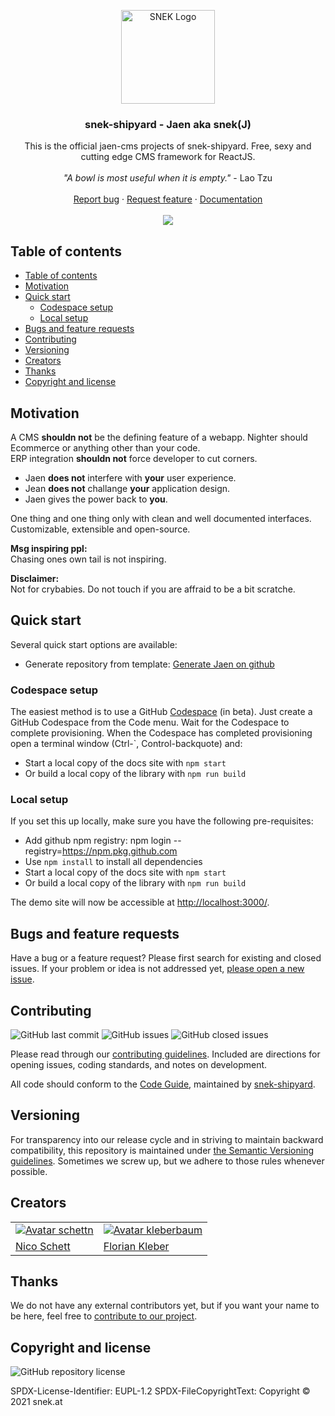 <p align="center">
  <a href="https://snek.at/" target="_blank" rel="noopener noreferrer">
    <img src="https://avatars2.githubusercontent.com/u/55870326?s=400&u=c6c7f06305ddc94747d474850fde7b2044f53838&v=4" alt="SNEK Logo" height="150">
  </a>
</p>

<h3 align="center">snek-shipyard - Jaen aka snek(J)</h3>

<p align="center">
  This is the official jaen-cms projects of snek-shipyard.
  Free, sexy and cutting edge CMS framework for ReactJS.
  <br>
  <br>
  <cite>"A bowl is most useful when it is empty."</cite> - Lao Tzu
  <br>
  <br>
  <a href="https://github.com/snek-shipyard/jaen-cms/issues/new?template=bug_report.md">Report bug</a>
  ·
  <a href="https://github.com/snek-shipyard/jaen-cms/issues/new?template=feature_request.md">Request feature</a>
  ·
  <a href="https://www.overleaf.com/read/bcxwhwbhrmps">Documentation</a>
  <br>
  <br>
  <a href="https://www.codacy.com/gh/snek-shipyard/jaen-cms/dashboard?utm_source=github.com&amp;utm_medium=referral&amp;utm_content=snek-shipyard/jaen-cms&amp;utm_campaign=Badge_Grade">
    <img src="https://app.codacy.com/project/badge/Grade/bb3d984d38704860ba7ad800d319b8c4" />
  </a>
</p>

## Table of contents

- [Table of contents](#table-of-contents)
- [Motivation](#motivation)
- [Quick start](#quick-start)
  - [Codespace setup](#codespace-setup)
  - [Local setup](#local-setup)
- [Bugs and feature requests](#bugs-and-feature-requests)
- [Contributing](#contributing)
- [Versioning](#versioning)
- [Creators](#creators)
- [Thanks](#thanks)
- [Copyright and license](#copyright-and-license)

## [](#motivation)Motivation

A CMS **shouldn not** be the defining feature of a webapp. Nighter should Ecommerce or anything other than your code. \
ERP integration **shouldn not** force developer to cut corners.

- Jaen **does not** interfere with **your** user experience.
- Jean **does not** challange **your** application design.
- Jaen gives the power back to **you**.

One thing and one thing only with clean and well documented interfaces.
Customizable, extensible and open-source.

**Msg inspiring ppl:** \
Chasing ones own tail is not inspiring.

**Disclaimer:** \
Not for crybabies. Do not touch if you are affraid to be a bit scratche.

## [](#quick-start)Quick start

Several quick start options are available:

- Generate repository from template: [Generate Jaen on github](https://github.com/snek-shipyard/jaen-template/generate)

### Codespace setup

The easiest method is to use a GitHub [Codespace](https://github.com/features/codespaces) (in beta). Just create a GitHub Codespace from the Code menu. Wait for the Codespace to complete provisioning. When the Codespace has completed provisioning open a terminal window (Ctrl-`, Control-backquote) and:

- Start a local copy of the docs site with `npm start`
- Or build a local copy of the library with `npm run build`

### Local setup

If you set this up locally, make sure you have the following pre-requisites:

- Add github npm registry: npm login --registry=https://npm.pkg.github.com
- Use `npm install` to install all dependencies
- Start a local copy of the docs site with `npm start`
- Or build a local copy of the library with `npm run build`

The demo site will now be accessible at <http://localhost:3000/>.

## [](#bug-and-feature-requests)Bugs and feature requests

Have a bug or a feature request? Please first search for existing and closed issues. If your problem or idea is not
addressed yet, [please open a new issue](https://github.com/snek-shipyard/jaen-cms/issues/new/choose).

## [](#contributing)Contributing

![GitHub last commit](https://img.shields.io/github/last-commit/snek-shipyard/jaen-cms)
![GitHub issues](https://img.shields.io/github/issues-raw/snek-shipyard/jaen-cms)
![GitHub closed issues](https://img.shields.io/github/issues-closed-raw/snek-shipyard/jaen-cms?color=green)

Please read through our
[contributing guidelines](https://github.com/snek-shipyard/jaen-cms/blob/master/CONTRIBUTING.md). Included are
directions for opening issues, coding standards, and notes on development.

All code should conform to the [Code Guide](https://github.com/snek-shipyard/tonic/blob/master/STYLE_GUIDE.md), maintained by
[snek-shipyard](https://github.com/snek-shipyard).

## [](#versioning)Versioning

For transparency into our release cycle and in striving to maintain backward compatibility, this repository is
maintained under [the Semantic Versioning guidelines](https://semver.org/). Sometimes we screw up, but we adhere to
those rules whenever possible.

## [](#creators)Creators

<table border="0">
    <tr>
	 <td>
	    <a href="https://github.com/schettn">
		<img src="https://avatars.githubusercontent.com/schettn?s=100" alt="Avatar schettn">
	     </a>
	</td>
        <td>
    	    <a href="https://github.com/kleberbaum">
    	        <img src="https://avatars.githubusercontent.com/kleberbaum?s=100" alt="Avatar kleberbaum">
          </a>
        </td>
    </tr>
    <tr>
	<td><a href="https://github.com/schettn">Nico Schett</a></td>
        <td><a href="https://github.com/kleberbaum">Florian Kleber</a></td>
    </tr>
</table>

## [](#thanks)Thanks

We do not have any external contributors yet, but if you want your name to be here, feel free
to [contribute to our project](#contributing).

## [](#copyright-and-license)Copyright and license

![GitHub repository license](https://img.shields.io/badge/license-EUPL--1.2-blue)

SPDX-License-Identifier: EUPL-1.2
SPDX-FileCopyrightText: Copyright © 2021 snek.at
